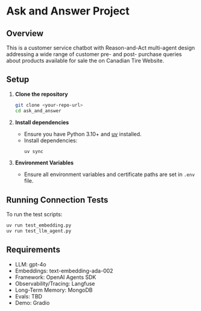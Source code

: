 # Ask and Answer Project

## Overview

This is a customer service chatbot with Reason-and-Act multi-agent design addressing a wide range of customer pre- and post- purchase queries about products available for sale the on Canadian Tire Website.

## Setup

1. **Clone the repository**
   ```sh
   git clone <your-repo-url>
   cd ask_and_answer
   ```

2. **Install dependencies**
   - Ensure you have Python 3.10+ and [uv](https://github.com/astral-sh/uv) installed.
   - Install dependencies:
     ```sh
     uv sync
     ```

3. **Environment Variables**
   - Ensure all environment variables and certificate paths are set in `.env` file.


## Running Connection Tests

To run the test scripts:
```sh
uv run test_embedding.py
uv run test_llm_agent.py
```

## Requirements

- LLM: gpt-4o 
- Embeddings: text-embedding-ada-002
- Framework: OpenAI Agents SDK
- Observability/Tracing: Langfuse
- Long-Term Memory: MongoDB
- Evals: TBD
- Demo: Gradio



